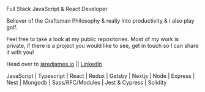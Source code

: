 Full Stack JavaScript & React Developer

Believer of the Craftsman Philosophy & really into productivity & I also play golf.

Feel free to take a look at my public repositories. Most of my work is private, if there is a project you would like to see, get in touch so I can share it with you!

Head over to [jaredjames.io](https://www.jaredjames.io/) || [LinkedIn](https://www.linkedin.com/in/jaredjames123/)

JavaScript | Typescript | React | Redux | Gatsby | Nextjs | Node | Express | Nest | Mongodb | Sass/RFC/Modules | Jest & Cypress | Solidity

</div>
